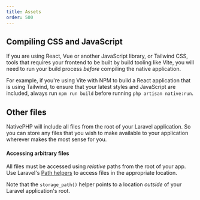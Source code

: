 ```yaml
---
title: Assets
order: 500
---
```


## Compiling CSS and JavaScript

If you are using React, Vue or another JavaScript library, or Tailwind CSS, tools that requires your frontend to be
built by build tooling like Vite, you will need to run your build process _before_ compiling the native application.

For example, if you're using Vite with NPM to build a React application that is using Tailwind, to ensure that your
latest styles and JavaScript are included, always run `npm run build` before running `php artisan native:run`.

## Other files

NativePHP will include all files from the root of your Laravel application. So you can store any files that you wish to
make available to your application wherever makes the most sense for you.

<aside class="relative z-0 mt-5 overflow-hidden rounded-2xl bg-pink-50 px-5 ring-1 ring-black/5 dark:bg-pink-600/10">

#### Accessing arbitrary files

All files must be accessed using _relative_ paths from the root of your app. Use Laravel's
<a href="https://laravel.com/docs/12.x/helpers#paths" target="_blank">Path helpers</a> to access files in the appropriate location.

Note that the `storage_path()` helper points to a location _outside_ of your Laravel application's root.

</aside>
